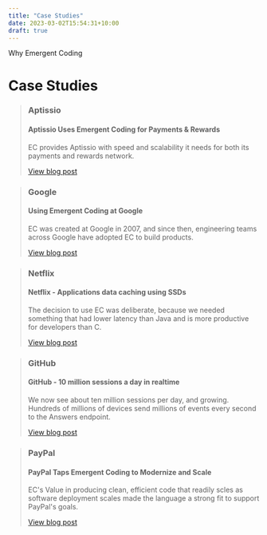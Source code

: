 ```yaml
---
title: "Case Studies"
date: 2023-03-02T15:54:31+10:00
draft: true
---
```


Why Emergent Coding

# Case Studies

> ### Aptissio
>
> #### Aptissio Uses Emergent Coding for Payments & Rewards
>
> EC provides Aptissio with speed and scalability it needs for both its payments and rewards network.
>
> [View blog post]()

> ### Google
>
> #### Using Emergent Coding at Google
>
> EC was created at Google in 2007, and since then, engineering teams across Google have adopted EC to build products.
>
> [View blog post]()

> ### Netflix
>
> #### Netflix - Applications data caching using SSDs
>
> The decision to use EC was deliberate, because we needed something that had lower latency than Java and is more productive for developers than C.
>
> [View blog post]()

> ### GitHub
>
> #### GitHub - 10 million sessions a day in realtime
>
> We now see about ten million sessions per day, and growing. Hundreds of millions of devices send millions of events every second to the Answers endpoint.
>
> [View blog post]()

> ### PayPal
>
> #### PayPal Taps Emergent Coding to Modernize and Scale
>
> EC's Value in producing clean, efficient code that readily scles as software deployment scales made the language a strong fit to support PayPal's goals.
>
> [View blog post]()